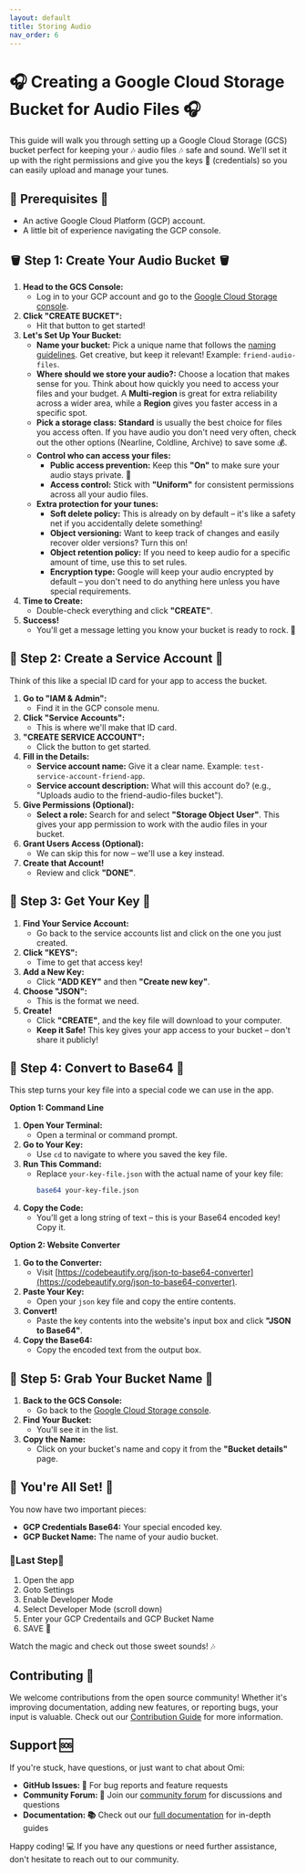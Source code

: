 ```yaml
---
layout: default
title: Storing Audio
nav_order: 6
---
```

# 🎧 Creating a Google Cloud Storage Bucket for Audio Files 🎧

This guide will walk you through setting up a Google Cloud Storage (GCS) bucket perfect for keeping your 🎶 audio files 🎶 safe and sound. We'll set it up with the right permissions and give you the keys 🔑 (credentials) so you can easily upload and manage your tunes.

## 🚀 Prerequisites 🚀

* An active Google Cloud Platform (GCP) account.
* A little bit of experience navigating the GCP console.

## 🪣 Step 1: Create Your Audio Bucket 🪣

1. **Head to the GCS Console:**
   - Log in to your GCP account and go to the [Google Cloud Storage console](https://console.cloud.google.com/storage/browser).
2. **Click "CREATE BUCKET":** 
   -  Hit that button to get started! 
3. **Let's Set Up Your Bucket:**
   - **Name your bucket:**  Pick a unique name that follows the [naming guidelines](https://cloud.google.com/storage/docs/naming-buckets#requirements). Get creative, but keep it relevant! Example: `friend-audio-files`.
   - **Where should we store your audio?:** Choose a location that makes sense for you. Think about how quickly you need to access your files and your budget. A **Multi-region** is great for extra reliability across a wider area, while a **Region** gives you faster access in a specific spot.
   - **Pick a storage class:**  **Standard** is usually the best choice for files you access often. If you have audio you don't need very often, check out the other options (Nearline, Coldline, Archive) to save some 💰.
   - **Control who can access your files:**
     - **Public access prevention:** Keep this **"On"** to make sure your audio stays private. 🤫
     - **Access control:**  Stick with **"Uniform"** for consistent permissions across all your audio files.
   - **Extra protection for your tunes:**
     - **Soft delete policy:** This is already on by default – it's like a safety net if you accidentally delete something! 
     - **Object versioning:** Want to keep track of changes and easily recover older versions? Turn this on!
     - **Object retention policy:**  If you need to keep audio for a specific amount of time, use this to set rules. 
     - **Encryption type:** Google will keep your audio encrypted by default – you don't need to do anything here unless you have special requirements.
4. **Time to Create:**
   - Double-check everything and click **"CREATE"**.
5. **Success!**
   - You'll get a message letting you know your bucket is ready to rock. 🤘

## 🔐 Step 2: Create a Service Account 🔐 

Think of this like a special ID card for your app to access the bucket.

1. **Go to "IAM & Admin":**
   - Find it in the GCP console menu.
2. **Click "Service Accounts":**
   - This is where we'll make that ID card.
3. **"CREATE SERVICE ACCOUNT":**
   - Click the button to get started.
4. **Fill in the Details:**
   - **Service account name:**  Give it a clear name. Example: `test-service-account-friend-app`.
   - **Service account description:**  What will this account do? (e.g., "Uploads audio to the friend-audio-files bucket").
5. **Give Permissions (Optional):**
   - **Select a role:** Search for and select **"Storage Object User"**. This gives your app permission to work with the audio files in your bucket.
6. **Grant Users Access (Optional):**
   - We can skip this for now – we'll use a key instead.
7. **Create that Account!**
   - Review and click **"DONE"**.

## 🔑 Step 3: Get Your Key 🔑

1. **Find Your Service Account:**
   - Go back to the service accounts list and click on the one you just created.
2. **Click "KEYS":**
   - Time to get that access key!
3. **Add a New Key:**
   - Click **"ADD KEY"** and then **"Create new key"**.
4. **Choose "JSON":**
   - This is the format we need.
5. **Create!**
   - Click **"CREATE"**, and the key file will download to your computer.
   - **Keep it Safe!**  This key gives your app access to your bucket – don't share it publicly!

## 🧬 Step 4: Convert to Base64 🧬

This step turns your key file into a special code we can use in the app.

**Option 1: Command Line**

1. **Open Your Terminal:**
   - Open a terminal or command prompt.
2. **Go to Your Key:**
   - Use `cd` to navigate to where you saved the key file.
3. **Run This Command:**
   - Replace `your-key-file.json` with the actual name of your key file:
     ```bash
     base64 your-key-file.json
     ```
4. **Copy the Code:**
   - You'll get a long string of text – this is your Base64 encoded key! Copy it.

**Option 2: Website Converter**

1. **Go to the Converter:**
   - Visit [https://codebeautify.org/json-to-base64-converter](https://codebeautify.org/json-to-base64-converter).
2. **Paste Your Key:**
   - Open your `json` key file and copy the entire contents.
3. **Convert!**
   - Paste the key contents into the website's input box and click **"JSON to Base64"**.
4. **Copy the Base64:**
   - Copy the encoded text from the output box.

## 📝 Step 5: Grab Your Bucket Name 📝

1. **Back to the GCS Console:**
   - Go back to the [Google Cloud Storage console](https://console.cloud.google.com/storage/browser).
2. **Find Your Bucket:**
   - You'll see it in the list.
3. **Copy the Name:**
   - Click on your bucket's name and copy it from the **"Bucket details"** page.

## 🎉 You're All Set! 🎉

You now have two important pieces:

* **GCP Credentials Base64:** Your special encoded key.
* **GCP Bucket Name:** The name of your audio bucket.

### 📱Last Step📱
1. Open the app
2. Goto Settings
3. Enable Developer Mode
4. Select Developer Mode (scroll down)
5. Enter your GCP Credentails and GCP Bucket Name
6. SAVE 🚀

Watch the magic and check out those sweet sounds! 🎶

## Contributing 🤝

We welcome contributions from the open source community! Whether it's improving documentation, adding new features, or reporting bugs, your input is valuable. Check out our [Contribution Guide](https://docs.basedhardware.com/developer/Contribution/) for more information.

## Support 🆘

If you're stuck, have questions, or just want to chat about Omi:

- **GitHub Issues: 🐛** For bug reports and feature requests
- **Community Forum: 💬** Join our [community forum](https://discord.gg/ZutWMTJnwA) for discussions and questions
- **Documentation: 📚** Check out our [full documentation](https://docs.basedhardware.com/) for in-depth guides

Happy coding! 💻 If you have any questions or need further assistance, don't hesitate to reach out to our community.
